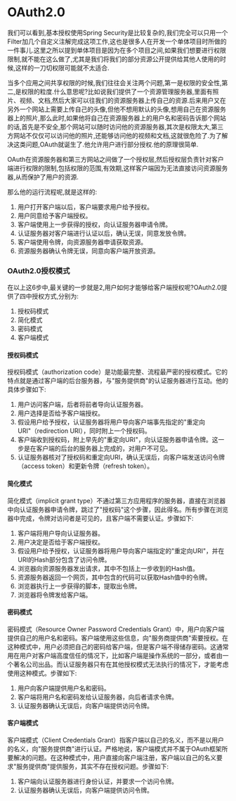 # OAuth2.0

我们可以看到,基本授权使用Spring Security是比较复杂的,我们完全可以只用一个Filter加几个自定义注解完成这项工作,这也是很多人在开发一个单体项目时所做的一件事儿.这里之所以提到单体项目是因为在多个项目之间,如果我们想要进行权限限制,就不能在这么做了,尤其是我们将我们的部分资源公开提供给其他人使用的时候,这样的一刀切权限可能就不太适合.

当多个应用之间共享权限的时候,我们往往会关注两个问题,第一是权限的安全性,第二,是权限的粒度.什么意思呢?比如说我们提供了一个资源管理服务器,里面有照片、视频、文档,然后大家可以往我们的资源服务器上传自己的资源.后来用户又在另外一个网站上需要上传自己的头像,但他不想用默认的头像,想用自己在资源服务器上的照片,那么此时,如果他将自己在资源服务器上的用户名和密码告诉那个网站的话,首先是不安全,那个网站可以随时访问他的资源服务器,其次是权限太大,第三方网站不仅仅可以访问他的照片,还能够访问他的视频和文档,这就很危险了.为了解决这类问题,OAuth就诞生了.他允许用户进行部分授权.他的原理很简单.

OAuth在资源服务器和第三方网站之间做了一个授权层,然后授权层负责针对客户端进行权限的限制,包括权限的范围,有效期,这样客户端因为无法直接访问资源服务器,从而保护了用户的资源.

那么他的运行流程呢,就是这样的:

1. 用户打开客户端以后，客户端要求用户给予授权。
2. 用户同意给予客户端授权。
3. 客户端使用上一步获得的授权，向认证服务器申请令牌。
4. 认证服务器对客户端进行认证以后，确认无误，同意发放令牌。
5. 客户端使用令牌，向资源服务器申请获取资源。
6. 资源服务器确认令牌无误，同意向客户端开放资源。

### OAuth2.0授权模式

在以上这6步中,最关键的一步就是2,用户如何才能够给客户端授权呢?OAuth2.0提供了四中授权方式,分别为:

1. 授权码模式
2. 简化模式
3. 密码模式
4. 客户端模式

#### 授权码模式

授权码模式（authorization code）是功能最完整、流程最严密的授权模式。它的特点就是通过客户端的后台服务器，与"服务提供商"的认证服务器进行互动。他的具体步骤如下:

1. 用户访问客户端，后者将前者导向认证服务器。
2. 用户选择是否给予客户端授权。
3. 假设用户给予授权，认证服务器将用户导向客户端事先指定的"重定向URI"（redirection URI），同时附上一个授权码。
4. 客户端收到授权码，附上早先的"重定向URI"，向认证服务器申请令牌。这一步是在客户端的后台的服务器上完成的，对用户不可见。
5. 认证服务器核对了授权码和重定向URI，确认无误后，向客户端发送访问令牌（access token）和更新令牌（refresh token）。

#### 简化模式

简化模式（implicit grant type）不通过第三方应用程序的服务器，直接在浏览器中向认证服务器申请令牌，跳过了"授权码"这个步骤，因此得名。所有步骤在浏览器中完成，令牌对访问者是可见的，且客户端不需要认证。步骤如下:

1. 客户端将用户导向认证服务器。
2. 用户决定是否给于客户端授权。
3. 假设用户给予授权，认证服务器将用户导向客户端指定的"重定向URI"，并在URI的Hash部分包含了访问令牌。
4. 浏览器向资源服务器发出请求，其中不包括上一步收到的Hash值。
5. 资源服务器返回一个网页，其中包含的代码可以获取Hash值中的令牌。
6. 浏览器执行上一步获得的脚本，提取出令牌。
7. 浏览器将令牌发给客户端。

#### 密码模式

密码模式（Resource Owner Password Credentials Grant）中，用户向客户端提供自己的用户名和密码。客户端使用这些信息，向"服务商提供商"索要授权。在这种模式中，用户必须把自己的密码给客户端，但是客户端不得储存密码。这通常用在用户对客户端高度信任的情况下，比如客户端是操作系统的一部分，或者由一个著名公司出品。而认证服务器只有在其他授权模式无法执行的情况下，才能考虑使用这种模式。步骤如下:

1. 用户向客户端提供用户名和密码。
2. 客户端将用户名和密码发给认证服务器，向后者请求令牌。
3. 认证服务器确认无误后，向客户端提供访问令牌。

#### 客户端模式

客户端模式（Client Credentials Grant）指客户端以自己的名义，而不是以用户的名义，向"服务提供商"进行认证。严格地说，客户端模式并不属于OAuth框架所要解决的问题。在这种模式中，用户直接向客户端注册，客户端以自己的名义要求"服务提供商"提供服务，其实不存在授权问题。步骤如下:

1. 客户端向认证服务器进行身份认证，并要求一个访问令牌。
2. 认证服务器确认无误后，向客户端提供访问令牌。